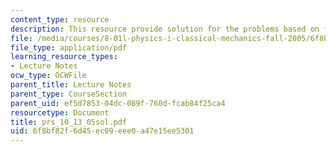 ```yaml
---
content_type: resource
description: This resource provide solution for the problems based on friction.
file: /media/courses/8-01l-physics-i-classical-mechanics-fall-2005/6f8bf82f6d45ec09eee0a47e15ee5301_prs_10_13_05sol.pdf
file_type: application/pdf
learning_resource_types:
- Lecture Notes
ocw_type: OCWFile
parent_title: Lecture Notes
parent_type: CourseSection
parent_uid: ef5d7853-04dc-089f-760d-fcab84f25ca4
resourcetype: Document
title: prs_10_13_05sol.pdf
uid: 6f8bf82f-6d45-ec09-eee0-a47e15ee5301
---
```

